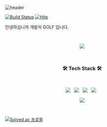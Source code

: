 ![header](https://capsule-render.vercel.app/api?type=rect&color=auto&height=300&section=header&text=Dev_GOLF&fontSize=90)

[![Build Status](https://travis-ci.org/joemccann/dillinger.svg?branch=master)](https://travis-ci.org/joemccann/dillinger) [![Hits](https://hits.seeyoufarm.com/api/count/incr/badge.svg?url=https%3A%2F%2Fgithub.com%2Filgolf&count_bg=%2379C83D&title_bg=%23555555&icon=&icon_color=%23E7E7E7&title=hits&edge_flat=false)](https://hits.seeyoufarm.com)

안녕하십니까 개발자 GOLF 입니다. 

<br/>

<p align="center">
  <img src="https://github-readme-stats.vercel.app/api?username=ilgolf&show_icons=true&theme=blue"/>
</p>
 
<br/>

<h3 align="center"><b>🛠 Tech Stack 🛠</b></h3>
</br>
<p align="center">
<img src="https://img.shields.io/badge/Spring-6DB33F?style=flat-square&logo=Spring&logoColor=white"/></a> &nbsp
<img src="https://img.shields.io/badge/Springboot-6DB33F?style=flat-square&logo=Springboot&logoColor=white"/></a> &nbsp
<img src="https://img.shields.io/badge/Java-007396?style=flat-square&logo=Javat&logoColor=white"/></a> &nbsp
<img src="https://img.shields.io/badge/MySQL-4479A1?style=flat-square&logo=MySQL&logoColor=white"/></a> &nbsp</p>

<p align="center">
  <img src="https://github-readme-stats.vercel.app/api/top-langs/?username=Lob-dev&layout=compact&theme=cobalt"/>
</p>

</br>

[![Solved.ac
프로필](http://mazassumnida.wtf/api/generate_badge?boj=ilgolf)](https://solved.ac/ilgolf)

